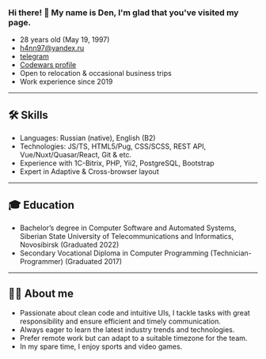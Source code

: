 ### Hi there! 👋 My name is Den, I'm glad that you've visited my page.

*  28 years old (May 19, 1997)  
*  h4nn97@yandex.ru  
*  [telegram](https://t.me/dh_engineer)  
*  [Codewars profile](https://www.codewars.com/users/dd-frontman)  
*  Open to relocation & occasional business trips  
*  Work experience since 2019  

---

## 🛠️ Skills

*  Languages: Russian (native), English (B2)  
*  Technologies: JS/TS, HTML5/Pug, СSS/SCSS, REST API, Vue/Nuxt/Quasar/React, Git & etc.  
*  Experience with 1C-Bitrix, PHP, Yii2, PostgreSQL, Bootstrap  
*  Expert in Adaptive & Cross-browser layout  

---

## 🎓 Education

*  Bachelor’s degree in Computer Software and Automated Systems, Siberian State University of Telecommunications and Informatics, Novosibirsk (Graduated 2022)
*  Secondary Vocational Diploma in Computer Programming (Technician-Programmer) (Graduated 2017)

---

## 🙋‍♂️ About me

*  Passionate about clean code and intuitive UIs, I tackle tasks with great responsibility and ensure efficient and timely communication.  
*  Always eager to learn the latest industry trends and technologies.  
*  Prefer remote work but can adapt to a suitable timezone for the team.  
*  In my spare time, I enjoy sports and video games.  

